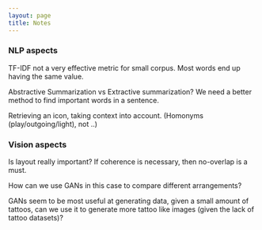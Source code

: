 ```yaml
---
layout: page
title: Notes
---
```


### NLP aspects

TF-IDF not a very effective metric for small corpus. Most words end up having the same value.

Abstractive Summarization vs Extractive summarization? We need a better method to find important words in a sentence.

Retrieving an icon, taking context into account. (Homonyms (play/outgoing/light), not ..)

### Vision aspects

Is layout really important? If coherence is necessary, then no-overlap is a must.

How can we use GANs in this case to compare different arrangements?

GANs seem to be most useful at generating data, given a small amount of tattoos, can we use it to generate more tattoo like images (given the lack of tattoo datasets)?